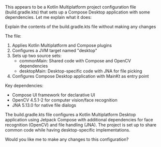 This appears to be a Kotlin Multiplatform project configuration file (build.gradle.kts) that sets up a Compose Desktop application with some dependencies. Let me explain what it does:

<aider-intention>
Explain the contents of the build.gradle.kts file without making any changes
</aider-intention>

The file:
1. Applies Kotlin Multiplatform and Compose plugins
2. Configures a JVM target named "desktop"
3. Sets up two source sets:
    - commonMain: Shared code with Compose and OpenCV dependencies
    - desktopMain: Desktop-specific code with JNA for file picking
4. Configures Compose Desktop application with MainKt as entry point

Key dependencies:
- Compose UI framework for declarative UI
- OpenCV 4.5.1-2 for computer vision/face recognition
- JNA 5.13.0 for native file dialogs

<aider-summary>
The build.gradle.kts file configures a Kotlin Multiplatform Desktop application using Jetpack Compose with additional dependencies for face recognition (OpenCV) and file handling (JNA). The project is set up to share common code while having desktop-specific implementations.
</aider-summary>

Would you like me to make any changes to this configuration?